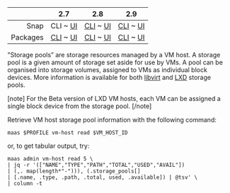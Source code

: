 <!-- deb-2-7-cli
||2.7|2.8|2.9|
|-----:|:-----:|:-----:|:-----:|
|Snap|[CLI](/t/vm-host-storage-pools-snap-2-7-cli/3222) ~ [UI](/t/vm-host-storage-pools-snap-2-7-ui/3223)|[CLI](/t/vm-host-storage-pools-snap-2-8-cli/3224) ~ [UI](/t/vm-host-storage-pools-snap-2-8-ui/3225)|[CLI](/t/vm-host-storage-pools-snap-2-9-cli/3226) ~ [UI](/t/vm-host-storage-pools-snap-2-9-ui/3227)|
|Packages|CLI ~ [UI](/t/vm-host-storage-pools-deb-2-7-ui/3229)|[CLI](/t/vm-host-storage-pools-deb-2-8-cli/3230) ~ [UI](/t/vm-host-storage-pools-deb-2-8-ui/3231)|[CLI](/t/vm-host-storage-pools-deb-2-9-cli/3232) ~ [UI](/t/vm-host-storage-pools-deb-2-9-ui/3233)|
 deb-2-7-cli -->

<!-- deb-2-7-ui
||2.7|2.8|2.9|
|-----:|:-----:|:-----:|:-----:|
|Snap|[CLI](/t/vm-host-storage-pools-snap-2-7-cli/3222) ~ [UI](/t/vm-host-storage-pools-snap-2-7-ui/3223)|[CLI](/t/vm-host-storage-pools-snap-2-8-cli/3224) ~ [UI](/t/vm-host-storage-pools-snap-2-8-ui/3225)|[CLI](/t/vm-host-storage-pools-snap-2-9-cli/3226) ~ [UI](/t/vm-host-storage-pools-snap-2-9-ui/3227)|
|Packages|[CLI](/t/vm-host-storage-pools-deb-2-7-cli/3228) ~ UI|[CLI](/t/vm-host-storage-pools-deb-2-8-cli/3230) ~ [UI](/t/vm-host-storage-pools-deb-2-8-ui/3231)|[CLI](/t/vm-host-storage-pools-deb-2-9-cli/3232) ~ [UI](/t/vm-host-storage-pools-deb-2-9-ui/3233)|
 deb-2-7-ui -->

<!-- deb-2-8-cli
||2.7|2.8|2.9|
|-----:|:-----:|:-----:|:-----:|
|Snap|[CLI](/t/vm-host-storage-pools-snap-2-7-cli/3222) ~ [UI](/t/vm-host-storage-pools-snap-2-7-ui/3223)|[CLI](/t/vm-host-storage-pools-snap-2-8-cli/3224) ~ [UI](/t/vm-host-storage-pools-snap-2-8-ui/3225)|[CLI](/t/vm-host-storage-pools-snap-2-9-cli/3226) ~ [UI](/t/vm-host-storage-pools-snap-2-9-ui/3227)|
|Packages|[CLI](/t/vm-host-storage-pools-deb-2-7-cli/3228) ~ [UI](/t/vm-host-storage-pools-deb-2-7-ui/3229)|CLI ~ [UI](/t/vm-host-storage-pools-deb-2-8-ui/3231)|[CLI](/t/vm-host-storage-pools-deb-2-9-cli/3232) ~ [UI](/t/vm-host-storage-pools-deb-2-9-ui/3233)|
 deb-2-8-cli -->

<!-- deb-2-8-ui
||2.7|2.8|2.9|
|-----:|:-----:|:-----:|:-----:|
|Snap|[CLI](/t/vm-host-storage-pools-snap-2-7-cli/3222) ~ [UI](/t/vm-host-storage-pools-snap-2-7-ui/3223)|[CLI](/t/vm-host-storage-pools-snap-2-8-cli/3224) ~ [UI](/t/vm-host-storage-pools-snap-2-8-ui/3225)|[CLI](/t/vm-host-storage-pools-snap-2-9-cli/3226) ~ [UI](/t/vm-host-storage-pools-snap-2-9-ui/3227)|
|Packages|[CLI](/t/vm-host-storage-pools-deb-2-7-cli/3228) ~ [UI](/t/vm-host-storage-pools-deb-2-7-ui/3229)|[CLI](/t/vm-host-storage-pools-deb-2-8-cli/3230) ~ UI|[CLI](/t/vm-host-storage-pools-deb-2-9-cli/3232) ~ [UI](/t/vm-host-storage-pools-deb-2-9-ui/3233)|
 deb-2-8-ui -->

<!-- deb-2-9-cli
||2.7|2.8|2.9|
|-----:|:-----:|:-----:|:-----:|
|Snap|[CLI](/t/vm-host-storage-pools-snap-2-7-cli/3222) ~ [UI](/t/vm-host-storage-pools-snap-2-7-ui/3223)|[CLI](/t/vm-host-storage-pools-snap-2-8-cli/3224) ~ [UI](/t/vm-host-storage-pools-snap-2-8-ui/3225)|[CLI](/t/vm-host-storage-pools-snap-2-9-cli/3226) ~ [UI](/t/vm-host-storage-pools-snap-2-9-ui/3227)|
|Packages|[CLI](/t/vm-host-storage-pools-deb-2-7-cli/3228) ~ [UI](/t/vm-host-storage-pools-deb-2-7-ui/3229)|[CLI](/t/vm-host-storage-pools-deb-2-8-cli/3230) ~ [UI](/t/vm-host-storage-pools-deb-2-8-ui/3231)|CLI ~ [UI](/t/vm-host-storage-pools-deb-2-9-ui/3233)|
 deb-2-9-cli -->

<!-- deb-2-9-ui
||2.7|2.8|2.9|
|-----:|:-----:|:-----:|:-----:|
|Snap|[CLI](/t/vm-host-storage-pools-snap-2-7-cli/3222) ~ [UI](/t/vm-host-storage-pools-snap-2-7-ui/3223)|[CLI](/t/vm-host-storage-pools-snap-2-8-cli/3224) ~ [UI](/t/vm-host-storage-pools-snap-2-8-ui/3225)|[CLI](/t/vm-host-storage-pools-snap-2-9-cli/3226) ~ [UI](/t/vm-host-storage-pools-snap-2-9-ui/3227)|
|Packages|[CLI](/t/vm-host-storage-pools-deb-2-7-cli/3228) ~ [UI](/t/vm-host-storage-pools-deb-2-7-ui/3229)|[CLI](/t/vm-host-storage-pools-deb-2-8-cli/3230) ~ [UI](/t/vm-host-storage-pools-deb-2-8-ui/3231)|[CLI](/t/vm-host-storage-pools-deb-2-9-cli/3232) ~ UI|
 deb-2-9-ui -->

||2.7|2.8|2.9|
|-----:|:-----:|:-----:|:-----:|
|Snap|CLI ~ [UI](/t/vm-host-storage-pools-snap-2-7-ui/3223)|[CLI](/t/vm-host-storage-pools-snap-2-8-cli/3224) ~ [UI](/t/vm-host-storage-pools-snap-2-8-ui/3225)|[CLI](/t/vm-host-storage-pools-snap-2-9-cli/3226) ~ [UI](/t/vm-host-storage-pools-snap-2-9-ui/3227)|
|Packages|[CLI](/t/vm-host-storage-pools-deb-2-7-cli/3228) ~ [UI](/t/vm-host-storage-pools-deb-2-7-ui/3229)|[CLI](/t/vm-host-storage-pools-deb-2-8-cli/3230) ~ [UI](/t/vm-host-storage-pools-deb-2-8-ui/3231)|[CLI](/t/vm-host-storage-pools-deb-2-9-cli/3232) ~ [UI](/t/vm-host-storage-pools-deb-2-9-ui/3233)|

<!-- snap-2-7-ui
||2.7|2.8|2.9|
|-----:|:-----:|:-----:|:-----:|
|Snap|[CLI](/t/vm-host-storage-pools-snap-2-7-cli/3222) ~ UI|[CLI](/t/vm-host-storage-pools-snap-2-8-cli/3224) ~ [UI](/t/vm-host-storage-pools-snap-2-8-ui/3225)|[CLI](/t/vm-host-storage-pools-snap-2-9-cli/3226) ~ [UI](/t/vm-host-storage-pools-snap-2-9-ui/3227)|
|Packages|[CLI](/t/vm-host-storage-pools-deb-2-7-cli/3228) ~ [UI](/t/vm-host-storage-pools-deb-2-7-ui/3229)|[CLI](/t/vm-host-storage-pools-deb-2-8-cli/3230) ~ [UI](/t/vm-host-storage-pools-deb-2-8-ui/3231)|[CLI](/t/vm-host-storage-pools-deb-2-9-cli/3232) ~ [UI](/t/vm-host-storage-pools-deb-2-9-ui/3233)|
 snap-2-7-ui -->

<!-- snap-2-8-cli
||2.7|2.8|2.9|
|-----:|:-----:|:-----:|:-----:|
|Snap|[CLI](/t/vm-host-storage-pools-snap-2-7-cli/3222) ~ [UI](/t/vm-host-storage-pools-snap-2-7-ui/3223)|CLI ~ [UI](/t/vm-host-storage-pools-snap-2-8-ui/3225)|[CLI](/t/vm-host-storage-pools-snap-2-9-cli/3226) ~ [UI](/t/vm-host-storage-pools-snap-2-9-ui/3227)|
|Packages|[CLI](/t/vm-host-storage-pools-deb-2-7-cli/3228) ~ [UI](/t/vm-host-storage-pools-deb-2-7-ui/3229)|[CLI](/t/vm-host-storage-pools-deb-2-8-cli/3230) ~ [UI](/t/vm-host-storage-pools-deb-2-8-ui/3231)|[CLI](/t/vm-host-storage-pools-deb-2-9-cli/3232) ~ [UI](/t/vm-host-storage-pools-deb-2-9-ui/3233)|
 snap-2-8-cli -->

<!-- snap-2-8-ui
||2.7|2.8|2.9|
|-----:|:-----:|:-----:|:-----:|
|Snap|[CLI](/t/vm-host-storage-pools-snap-2-7-cli/3222) ~ [UI](/t/vm-host-storage-pools-snap-2-7-ui/3223)|[CLI](/t/vm-host-storage-pools-snap-2-8-cli/3224) ~ UI|[CLI](/t/vm-host-storage-pools-snap-2-9-cli/3226) ~ [UI](/t/vm-host-storage-pools-snap-2-9-ui/3227)|
|Packages|[CLI](/t/vm-host-storage-pools-deb-2-7-cli/3228) ~ [UI](/t/vm-host-storage-pools-deb-2-7-ui/3229)|[CLI](/t/vm-host-storage-pools-deb-2-8-cli/3230) ~ [UI](/t/vm-host-storage-pools-deb-2-8-ui/3231)|[CLI](/t/vm-host-storage-pools-deb-2-9-cli/3232) ~ [UI](/t/vm-host-storage-pools-deb-2-9-ui/3233)|
 snap-2-8-ui -->

<!-- snap-2-9-cli
||2.7|2.8|2.9|
|-----:|:-----:|:-----:|:-----:|
|Snap|[CLI](/t/vm-host-storage-pools-snap-2-7-cli/3222) ~ [UI](/t/vm-host-storage-pools-snap-2-7-ui/3223)|[CLI](/t/vm-host-storage-pools-snap-2-8-cli/3224) ~ [UI](/t/vm-host-storage-pools-snap-2-8-ui/3225)|CLI ~ [UI](/t/vm-host-storage-pools-snap-2-9-ui/3227)|
|Packages|[CLI](/t/vm-host-storage-pools-deb-2-7-cli/3228) ~ [UI](/t/vm-host-storage-pools-deb-2-7-ui/3229)|[CLI](/t/vm-host-storage-pools-deb-2-8-cli/3230) ~ [UI](/t/vm-host-storage-pools-deb-2-8-ui/3231)|[CLI](/t/vm-host-storage-pools-deb-2-9-cli/3232) ~ [UI](/t/vm-host-storage-pools-deb-2-9-ui/3233)|
 snap-2-9-cli -->

<!-- snap-2-9-ui
||2.7|2.8|2.9|
|-----:|:-----:|:-----:|:-----:|
|Snap|[CLI](/t/vm-host-storage-pools-snap-2-7-cli/3222) ~ [UI](/t/vm-host-storage-pools-snap-2-7-ui/3223)|[CLI](/t/vm-host-storage-pools-snap-2-8-cli/3224) ~ [UI](/t/vm-host-storage-pools-snap-2-8-ui/3225)|[CLI](/t/vm-host-storage-pools-snap-2-9-cli/3226) ~ UI|
|Packages|[CLI](/t/vm-host-storage-pools-deb-2-7-cli/3228) ~ [UI](/t/vm-host-storage-pools-deb-2-7-ui/3229)|[CLI](/t/vm-host-storage-pools-deb-2-8-cli/3230) ~ [UI](/t/vm-host-storage-pools-deb-2-8-ui/3231)|[CLI](/t/vm-host-storage-pools-deb-2-9-cli/3232) ~ [UI](/t/vm-host-storage-pools-deb-2-9-ui/3233)|
 snap-2-9-ui -->

"Storage pools” are storage resources managed by a VM host. A storage pool is a given amount of storage set aside for use by VMs. A pool can be organised into storage volumes, assigned to VMs as individual block devices. More information is available for both [libvirt](https://libvirt.org/storage.html) and [LXD](https://lxd.readthedocs.io/en/latest/storage/) storage pools.

[note]
For the Beta version of LXD VM hosts, each VM can be assigned a single block device from the storage pool.
[/note]

<!-- snap-2-7-ui snap-2-8-ui snap-2-9-ui deb-2-7-ui deb-2-8-ui deb-2-9-ui
The MAAS web UI displays information about each VM host's storage pools so you can understand your resource usage at a glance:

<a href="https://discourse.maas.io/uploads/default/original/1X/3387f256f9bd02f7fc2079f119377305256973c8.jpeg" target = "_blank"><img src="https://discourse.maas.io/uploads/default/original/1X/3387f256f9bd02f7fc2079f119377305256973c8.jpeg"></a>
snap-2-7-ui snap-2-8-ui snap-2-9-ui deb-2-7-ui deb-2-8-ui deb-2-9-ui -->

Retrieve VM host storage pool information with the following command:

```
maas $PROFILE vm-host read $VM_HOST_ID
```

or, to get tabular output, try:

```
maas admin vm-host read 5 \
| jq -r '(["NAME","TYPE","PATH","TOTAL","USED","AVAIL"]) 
| (,. map(length*"-"))), (.storage_pools[] 
| [.name, .type, .path, .total, used, .available]) | @tsv' \
| column -t
```